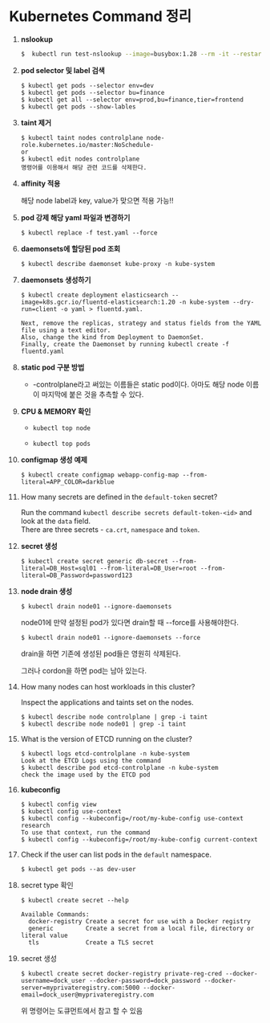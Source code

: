 # Kubernetes Command 정리

1. **nslookup**
   
   ```sh
   $  kubectl run test-nslookup --image=busybox:1.28 --rm -it --restart=Never -- nslookup nginx-resolver-service
   ```

2. **pod selector 및 label 검색**
   
   ```shell
   $ kubectl get pods --selector env=dev
   $ kubectl get pods --selector bu=finance
   $ kubectl get all --selector env=prod,bu=finance,tier=frontend
   $ kubectl get pods --show-lables
   ```

3. **taint 제거**
   
   ```shell
   $ kubectl taint nodes controlplane node-role.kubernetes.io/master:NoSchedule-
   or
   $ kubectl edit nodes controlplane
   명령어를 이용해서 해당 관련 코드를 삭제한다.
   ```

4. **affinity 적용**
   
   해당 node label과 key, value가 맞으면 적용 가능!!

5. **pod 강제 해당 yaml 파일과 변경하기**
   
   ```shell
   $ kubectl replace -f test.yaml --force
   ```

6. **daemonsets에 할당된 pod 조회**
   
   ```shell
   $ kubectl describe daemonset kube-proxy -n kube-system
   ```

7. **daemonsets 생성하기**
   
   ```shell
   $ kubectl create deployment elasticsearch --image=k8s.gcr.io/fluentd-elasticsearch:1.20 -n kube-system --dry-run=client -o yaml > fluentd.yaml. 
   
   Next, remove the replicas, strategy and status fields from the YAML file using a text editor.
   Also, change the kind from Deployment to DaemonSet.
   Finally, create the Daemonset by running kubectl create -f fluentd.yaml
   ```

8. **static pod 구분 방법**
   
   - -controlplane라고 써있는 이름들은 static pod이다. 아마도 해당 node 이름이 마지막에 붙은 것을 추측할 수 있다.

9. **CPU & MEMORY 확인**
   
   - `kubectl top node`
   
   - `kubectl top pods`

10. **configmap 생성 예제**
    
    ```shell
    $ kubectl create configmap webapp-config-map --from-literal=APP_COLOR=darkblue
    ```

11. How many secrets are defined in the `default-token` secret?
    
    Run the command `kubectl describe secrets default-token-<id>` and look at the `data` field.  
    There are three secrets - `ca.crt`, `namespace` and `token`.

12. **secret 생성**
    
    ```shell
    $ kubectl create secret generic db-secret --from-literal=DB_Host=sql01 --from-literal=DB_User=root --from-literal=DB_Password=password123
    ```

13. **node drain 생성**
    
    ```shell
    $ kubectl drain node01 --ignore-daemonsets
    ```
    
    node01에 만약 설정된 pod가 있다면 drain할 때 --force를 사용해야한다.
    
    ```shell
    $ kubectl drain node01 --ignore-daemonsets --force
    ```
    
    drain을 하면 기존에 생성된 pod들은 영원히 삭제된다.
    
    그러나 cordon을 하면 pod는 남아 있는다.

14. How many nodes can host workloads in this cluster?
    
    Inspect the applications and taints set on the nodes.
    
    ```shell
    $ kubectl describe node controlplane | grep -i taint
    $ kubectl describe node node01 | grep -i taint
    ```

15. What is the version of ETCD running on the cluster?
    
    ```shell
    $ kubectl logs etcd-controlplane -n kube-system
    Look at the ETCD Logs using the command
    $ kubectl describe pod etcd-controlplane -n kube-system
    check the image used by the ETCD pod
    ```

16. **kubeconfig**
    
    ```shell
    $ kubectl config view
    $ kubectl config use-context
    $ kubectl config --kubeconfig=/root/my-kube-config use-context research
    To use that context, run the command
    $ kubectl config --kubeconfig=/root/my-kube-config current-context
    ```

17. Check if the user can list pods in the `default` namespace.
    
    ```shell
    $ kubectl get pods --as dev-user
    ```

18. secret type 확인
    
    ```shell
    $ kubectl create secret --help 
    
    Available Commands:
      docker-registry Create a secret for use with a Docker registry
      generic         Create a secret from a local file, directory or literal value
      tls             Create a TLS secret
    ```

19. secret 생성
    
    ```shell
    $ kubectl create secret docker-registry private-reg-cred --docker-username=dock_user --docker-password=dock_password --docker-server=myprivateregistry.com:5000 --docker-email=dock_user@myprivateregistry.com
    ```
    
    위 명령어는 도큐먼트에서 참고 할 수 있음
